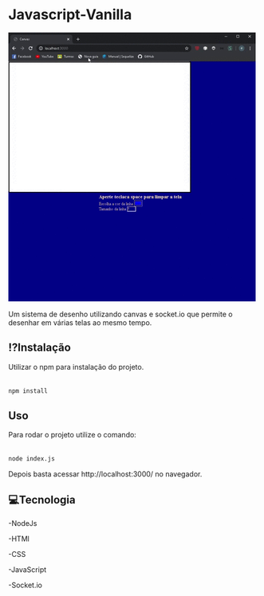 # Javascript-Vanilla
![](exemple_gif.gif)
  

Um sistema de desenho utilizando canvas e socket.io que permite o desenhar em várias telas ao mesmo tempo. 

  

## ⁉️Instalação 

  

Utilizar o npm para instalação do projeto. 

```bash 

npm install 

``` 

  

## Uso 

  

Para rodar o projeto utilize o comando: 

```bash 

node index.js 

``` 

Depois basta acessar http://localhost:3000/ no navegador.

  

## 💻Tecnologia

  

-NodeJs 

-HTMl

-CSS

-JavaScript

-Socket.io


